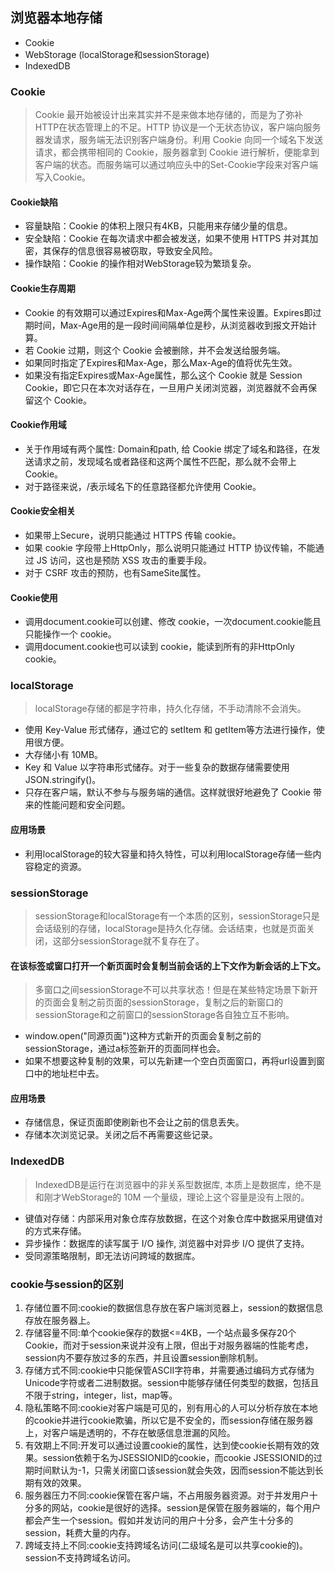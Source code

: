 ## 浏览器本地存储
- Cookie
- WebStorage (localStorage和sessionStorage)
- IndexedDB
### Cookie
> Cookie 最开始被设计出来其实并不是来做本地存储的，而是为了弥补HTTP在状态管理上的不足。HTTP 协议是一个无状态协议，客户端向服务器发请求，服务端无法识别客户端身份。利用 Cookie 向同一个域名下发送请求，都会携带相同的 Cookie，服务器拿到 Cookie 进行解析，便能拿到客户端的状态。而服务端可以通过响应头中的Set-Cookie字段来对客户端写入Cookie。

#### Cookie缺陷
- 容量缺陷：Cookie 的体积上限只有4KB，只能用来存储少量的信息。
- 安全缺陷：Cookie 在每次请求中都会被发送，如果不使用 HTTPS 并对其加密，其保存的信息很容易被窃取，导致安全风险。
- 操作缺陷：Cookie 的操作相对WebStorage较为繁琐复杂。
#### Cookie生存周期
- Cookie 的有效期可以通过Expires和Max-Age两个属性来设置。Expires即过期时间，Max-Age用的是一段时间间隔单位是秒，从浏览器收到报文开始计算。
- 若 Cookie 过期，则这个 Cookie 会被删除，并不会发送给服务端。
- 如果同时指定了Expires和Max-Age，那么Max-Age的值将优先生效。
- 如果没有指定Expires或Max-Age属性，那么这个 Cookie 就是 Session Cookie，即它只在本次对话存在，一旦用户关闭浏览器，浏览器就不会再保留这个 Cookie。
#### Cookie作用域
- 关于作用域有两个属性: Domain和path, 给 Cookie 绑定了域名和路径，在发送请求之前，发现域名或者路径和这两个属性不匹配，那么就不会带上 Cookie。
- 对于路径来说，/表示域名下的任意路径都允许使用 Cookie。
#### Cookie安全相关
- 如果带上Secure，说明只能通过 HTTPS 传输 cookie。
- 如果 cookie 字段带上HttpOnly，那么说明只能通过 HTTP 协议传输，不能通过 JS 访问，这也是预防 XSS 攻击的重要手段。
- 对于 CSRF 攻击的预防，也有SameSite属性。
#### Cookie使用
- 调用document.cookie可以创建、修改 cookie，一次document.cookie能且只能操作一个 cookie。
- 调用document.cookie也可以读到 cookie，能读到所有的非HttpOnly cookie。
### localStorage
> localStorage存储的都是字符串，持久化存储，不手动清除不会消失。

- 使用 Key-Value 形式储存，通过它的 setItem 和 getItem等方法进行操作，使用很方便。
- 大存储小有 10MB。
- Key 和 Value 以字符串形式储存。对于一些复杂的数据存储需要使用JSON.stringify()。
- 只存在客户端，默认不参与与服务端的通信。这样就很好地避免了 Cookie 带来的性能问题和安全问题。
#### 应用场景
- 利用localStorage的较大容量和持久特性，可以利用localStorage存储一些内容稳定的资源。
### sessionStorage
> sessionStorage和localStorage有一个本质的区别，sessionStorage只是会话级别的存储，localStorage是持久化存储。会话结束，也就是页面关闭，这部分sessionStorage就不复存在了。

#### 在该标签或窗口打开一个新页面时会复制当前会话的上下文作为新会话的上下文。
> 多窗口之间sessionStorage不可以共享状态！但是在某些特定场景下新开的页面会复制之前页面的sessionStorage，复制之后的新窗口的sessionStorage和之前窗口的sessionStorage各自独立互不影响。

- window.open("同源页面")这种方式新开的页面会复制之前的sessionStorage，通过a标签新开的页面同样也会。
- 如果不想要这种复制的效果，可以先新建一个空白页面窗口，再将url设置到窗口中的地址栏中去。
#### 应用场景
- 存储信息，保证页面即使刷新也不会让之前的信息丢失。
- 存储本次浏览记录。关闭之后不再需要这些记录。
### IndexedDB
> IndexedDB是运行在浏览器中的非关系型数据库, 本质上是数据库，绝不是和刚才WebStorage的 10M 一个量级，理论上这个容量是没有上限的。

- 键值对存储：内部采用对象仓库存放数据，在这个对象仓库中数据采用键值对的方式来存储。
- 异步操作：数据库的读写属于 I/O 操作, 浏览器中对异步 I/O 提供了支持。
- 受同源策略限制，即无法访问跨域的数据库。
### cookie与session的区别
1. 存储位置不同:cookie的数据信息存放在客户端浏览器上，session的数据信息存放在服务器上。
2. 存储容量不同:单个cookie保存的数据<=4KB，一个站点最多保存20个Cookie，而对于session来说并没有上限，但出于对服务器端的性能考虑，session内不要存放过多的东西，并且设置session删除机制。
3. 存储方式不同:cookie中只能保管ASCII字符串，并需要通过编码方式存储为Unicode字符或者二进制数据。session中能够存储任何类型的数据，包括且不限于string，integer，list，map等。
4. 隐私策略不同:cookie对客户端是可见的，别有用心的人可以分析存放在本地的cookie并进行cookie欺骗，所以它是不安全的，而session存储在服务器上，对客户端是透明的，不存在敏感信息泄漏的风险。
5. 有效期上不同:开发可以通过设置cookie的属性，达到使cookie长期有效的效果。session依赖于名为JSESSIONID的cookie，而cookie JSESSIONID的过期时间默认为-1，只需关闭窗口该session就会失效，因而session不能达到长期有效的效果。
6. 服务器压力不同:cookie保管在客户端，不占用服务器资源。对于并发用户十分多的网站，cookie是很好的选择。session是保管在服务器端的，每个用户都会产生一个session。假如并发访问的用户十分多，会产生十分多的session，耗费大量的内存。
7. 跨域支持上不同:cookie支持跨域名访问(二级域名是可以共享cookie的)。session不支持跨域名访问。
